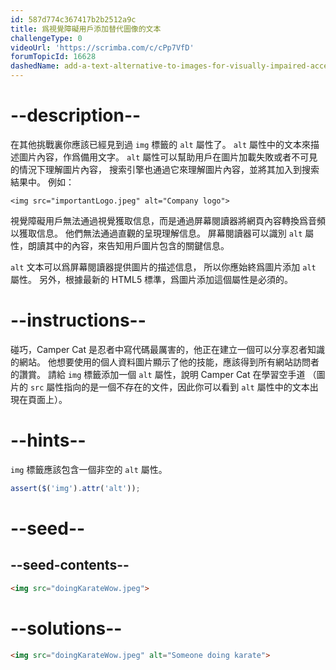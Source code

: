 ```yaml
---
id: 587d774c367417b2b2512a9c
title: 爲視覺障礙用戶添加替代圖像的文本
challengeType: 0
videoUrl: 'https://scrimba.com/c/cPp7VfD'
forumTopicId: 16628
dashedName: add-a-text-alternative-to-images-for-visually-impaired-accessibility
---
```


# --description--

在其他挑戰裏你應該已經見到過 `img` 標籤的 `alt` 屬性了。 `alt` 屬性中的文本來描述圖片內容，作爲備用文字。 `alt` 屬性可以幫助用戶在圖片加載失敗或者不可見的情況下理解圖片內容， 搜索引擎也通過它來理解圖片內容，並將其加入到搜索結果中。 例如：

`<img src="importantLogo.jpeg" alt="Company logo">`

視覺障礙用戶無法通過視覺獲取信息，而是通過屏幕閱讀器將網頁內容轉換爲音頻以獲取信息。 他們無法通過直觀的呈現理解信息。 屏幕閱讀器可以識別 `alt` 屬性，朗讀其中的內容，來告知用戶圖片包含的關鍵信息。

`alt` 文本可以爲屏幕閱讀器提供圖片的描述信息， 所以你應始終爲圖片添加 `alt` 屬性。 另外，根據最新的 HTML5 標準，爲圖片添加這個屬性是必須的。

# --instructions--

碰巧，Camper Cat 是忍者中寫代碼最厲害的，他正在建立一個可以分享忍者知識的網站。 他想要使用的個人資料圖片顯示了他的技能，應該得到所有網站訪問者的讚賞。 請給 `img` 標籤添加一個 `alt` 屬性，說明 Camper Cat 在學習空手道 （圖片的 `src` 屬性指向的是一個不存在的文件，因此你可以看到 `alt` 屬性中的文本出現在頁面上）。

# --hints--

`img` 標籤應該包含一個非空的 `alt` 屬性。

```js
assert($('img').attr('alt'));
```

# --seed--

## --seed-contents--

```html
<img src="doingKarateWow.jpeg">
```

# --solutions--

```html
<img src="doingKarateWow.jpeg" alt="Someone doing karate">
```
